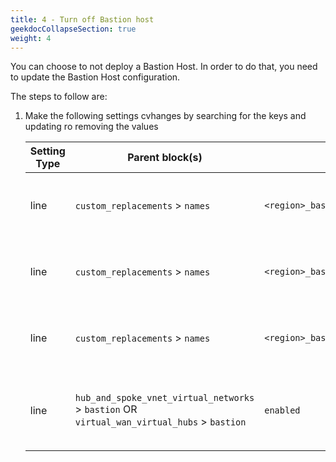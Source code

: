 ```yaml
---
title: 4 - Turn off Bastion host
geekdocCollapseSection: true
weight: 4
---
```


You can choose to not deploy a Bastion Host. In order to do that, you need to update the Bastion Host configuration.

The steps to follow are:

1. Make the following settings cvhanges by searching for the keys and updating ro removing the values

    | Setting Type | Parent block(s) | Key | Action | Count | Notes |
    | - | - | - | - | - | - |
    | line | `custom_replacements` > `names` | `<region>_bastion_host_name` | Delete (optional) | 1+ | `<region>` is the relevant region (e.g. `primary` or `secondary`) |
    | line | `custom_replacements` > `names` | `<region>_bastion_public_ip_name` | Delete (optional) | 1+ | `<region>` is the relevant region (e.g. `primary` or `secondary`) |
    | line | `custom_replacements` > `names` | `<region>_bastion_subnet_address_prefix` | Delete (optional) | 1+ | `<region>` is the relevant region (e.g. `primary` or `secondary`) |
    | line | `hub_and_spoke_vnet_virtual_networks` > `bastion` OR `virtual_wan_virtual_hubs` > `bastion` | `enabled` | Update setting to `false` | 1+ | There will be two instances for a multi-region deployment |

